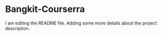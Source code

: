 # Bangkit-Courserra
I am editing the README file. Adding some more details about the project description.
